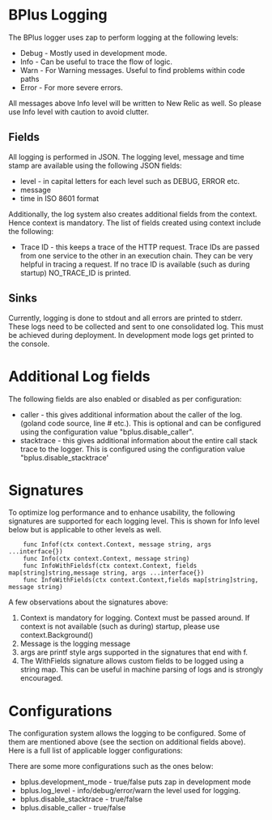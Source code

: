 # BPlus Logging

The BPlus logger uses zap to perform logging at the following levels:
* Debug - Mostly used in development mode.
* Info - Can be useful to trace the flow of logic. 
* Warn - For Warning messages. Useful to find problems within code paths
* Error - For more severe errors.

All messages above Info level will be written to New Relic as well. So please use Info level with caution to 
avoid clutter.

## Fields

All logging is performed in JSON. The logging level, message and time stamp are available using the following
JSON fields:
* level - in capital letters for each level such as DEBUG, ERROR etc.
* message
* time in ISO 8601 format

Additionally, the log system also creates additional fields from the context. Hence context is mandatory.
The list of fields created using context include the following:
* Trace ID - this keeps a trace of the HTTP request. Trace IDs are passed from one service to the other 
in an execution chain. They can be very helpful in tracing a request. If no trace ID is available (such as
during startup) NO_TRACE_ID is printed.

## Sinks

Currently, logging is done to stdout and all errors are printed to stderr. These logs need to be collected 
and sent to one consolidated log. This must be achieved during deployment. In development mode logs get 
printed to the console.

# Additional Log fields

The following fields are also enabled or disabled as per configuration:
* caller - this gives additional information about the caller of the log. (goland code source, line # etc.). 
This is optional and can be configured using the configuration value "bplus.disable_caller". 
* stacktrace - this gives additional information about the entire call stack trace to the logger. This is
configured using the configuration value "bplus.disable_stacktrace'

# Signatures

To optimize log performance and to enhance usability, the following signatures are supported for each logging
level. This is shown for Info level below but is applicable to other levels as well.

```golang
    func Infof(ctx context.Context, message string, args ...interface{})
    func Info(ctx context.Context, message string)
    func InfoWithFieldsf(ctx context.Context, fields map[string]string,message string, args ...interface{})
    func InfoWithFields(ctx context.Context,fields map[string]string,  message string)
``` 

A few observations about the signatures above:
1. Context is mandatory for logging. Context must be passed around. If context is not available (such as during)
startup, please use context.Background()
2. Message is the logging message 
3. args are printf style args supported in the signatures that end with f.
4. The WithFields signature allows custom fields to be logged using a string map. This can be useful in machine
parsing of logs and is strongly encouraged.

# Configurations

The configuration system allows the logging to be configured. Some of them are mentioned above (see the section
on additional fields above). Here is a full list of applicable logger configurations:

There are some more configurations such as the ones below:
* bplus.development_mode - true/false puts zap in development mode
* bplus.log_level - info/debug/error/warn the level used for logging. 
* bplus.disable_stacktrace - true/false
* bplus.disable_caller - true/false


